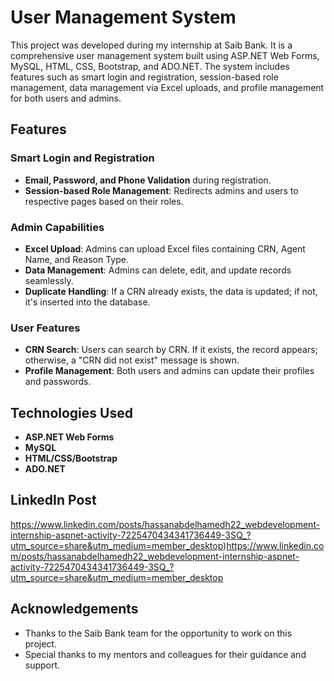 # User Management System

This project was developed during my internship at Saib Bank. It is a comprehensive user management system built using ASP.NET Web Forms, MySQL, HTML, CSS, Bootstrap, and ADO.NET. The system includes features such as smart login and registration, session-based role management, data management via Excel uploads, and profile management for both users and admins.

## Features

### Smart Login and Registration
- **Email, Password, and Phone Validation** during registration.
- **Session-based Role Management**: Redirects admins and users to respective pages based on their roles.

### Admin Capabilities
- **Excel Upload**: Admins can upload Excel files containing CRN, Agent Name, and Reason Type.
- **Data Management**: Admins can delete, edit, and update records seamlessly.
- **Duplicate Handling**: If a CRN already exists, the data is updated; if not, it's inserted into the database.

### User Features
- **CRN Search**: Users can search by CRN. If it exists, the record appears; otherwise, a "CRN did not exist" message is shown.
- **Profile Management**: Both users and admins can update their profiles and passwords.

## Technologies Used
- **ASP.NET Web Forms**
- **MySQL**
- **HTML/CSS/Bootstrap**
- **ADO.NET**

## LinkedIn Post

https://www.linkedin.com/posts/hassanabdelhamedh22_webdevelopment-internship-aspnet-activity-7225470434341736449-3SQ_?utm_source=share&utm_medium=member_desktop)https://www.linkedin.com/posts/hassanabdelhamedh22_webdevelopment-internship-aspnet-activity-7225470434341736449-3SQ_?utm_source=share&utm_medium=member_desktop


## Acknowledgements
- Thanks to the Saib Bank team for the opportunity to work on this project.
- Special thanks to my mentors and colleagues for their guidance and support.

